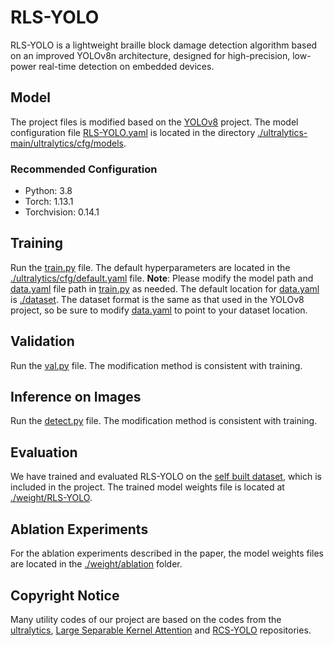 # RLS-YOLO
RLS-YOLO is a lightweight braille block damage detection algorithm based on an improved YOLOv8n architecture, designed for high-precision, low-power real-time detection on embedded devices.


## Model
The project files is modified based on the [YOLOv8](https://github.com/ultralytics/ultralytics) project. The model configuration file [RLS-YOLO.yaml](https://github.com/batter-and-batter/RLS-YOLO/blob/master/ultralytics-main/ultralytics/cfg/models/RCS-YOLO/RLS-YOLO.yaml) is located in the directory [./ultralytics-main/ultralytics/cfg/models](https://github.com/batter-and-batter/RLS-YOLO/tree/master/ultralytics-main/ultralytics/cfg/models).

### Recommended Configuration
- Python: 3.8
- Torch: 1.13.1
- Torchvision: 0.14.1

## Training
Run the [train.py](https://github.com/batter-and-batter/RLS-YOLO/blob/master/ultralytics-main/train.py) file. The default hyperparameters are located in the [./ultralytics/cfg/default.yaml](https://github.com/batter-and-batter/RLS-YOLO/blob/master/ultralytics-main/ultralytics/cfg/default.yaml) file.
**Note**: Please modify the model path and [data.yaml](https://github.com/batter-and-batter/RLS-YOLO/blob/master/ultralytics-main/dataset/data.yaml) file path in [train.py](https://github.com/batter-and-batter/RLS-YOLO/blob/master/ultralytics-main/train.py) as needed. The default location for [data.yaml](https://github.com/batter-and-batter/RLS-YOLO/blob/master/ultralytics-main/dataset/data.yaml) is [./dataset](https://github.com/batter-and-batter/RLS-YOLO/tree/master/ultralytics-main/dataset). The dataset format is the same as that used in the YOLOv8 project, so be sure to modify [data.yaml](https://github.com/batter-and-batter/RLS-YOLO/blob/master/ultralytics-main/dataset/data.yaml) to point to your dataset location.

## Validation
Run the [val.py](https://github.com/batter-and-batter/RLS-YOLO/blob/master/ultralytics-main/val.py) file. The modification method is consistent with training.

## Inference on Images
Run the [detect.py](https://github.com/batter-and-batter/RLS-YOLO/blob/master/ultralytics-main/detect.py) file. The modification method is consistent with training.

## Evaluation
We have trained and evaluated RLS-YOLO on the [self built dataset](https://github.com/batter-and-batter/RLS-YOLO/tree/master/ultralytics-main/dataset), which is included in the project. The trained model weights file is located at [./weight/RLS-YOLO](https://github.com/batter-and-batter/RLS-YOLO/tree/master/ultralytics-main/weight/RLS-YOLO).

## Ablation Experiments
For the ablation experiments described in the paper, the model weights files are located in the [./weight/ablation](https://github.com/batter-and-batter/RLS-YOLO/tree/master/ultralytics-main/weight/ablation) folder.

## Copyright Notice
Many utility codes of our project are based on the codes from the [ultralytics](https://github.com/ultralytics/ultralytics), [Large Separable Kernel Attention](https://github.com/StevenLauHKHK/Large-Separable-Kernel-Attention) and [RCS-YOLO](https://github.com/mkang315/RCS-YOLO) repositories.
